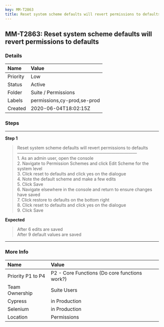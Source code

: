 ```yaml
---
key: MM-T2863
title: Reset system scheme defaults will revert permissions to defaults
---
```


## MM-T2863: Reset system scheme defaults will revert permissions to defaults

### Details

| Name     | Value                       |
| :------- | :-------------------------- |
| Priority | Low                         |
| Status   | Active                      |
| Folder   | Suite / Permissions         |
| Labels   | permissions,cy-prod,se-prod |
| Created  | 2020-06-04T18:02:15Z        |

### Steps

<hr/>

**Step 1**

> <article>Reset system scheme defaults will revert permissions to defaults<br />&mdash;&mdash;&mdash;&mdash;&mdash;&mdash;&mdash;&mdash;&mdash;&mdash;&mdash;&mdash;&mdash;&mdash;&mdash;&mdash;&mdash;&mdash;&mdash;&mdash;&mdash;&mdash;&mdash;&mdash;&mdash;&mdash;&mdash;&mdash;<br />1. As an admin user, open the console<br />2. Navigate to Permission Schemes and click Edit Scheme for the system level<br />3. Click reset to defaults and click yes on the dialogue<br />4. Note the default scheme and make a few edits<br />5. Click Save <br />6. Navigate elsewhere in the console and return to ensure changes have saved<br />7. Click restore to defaults on the bottom right <br />8. Click reset to defaults and click yes on the dialogue<br />9. Click Save</article>

**Expected**

> <article>After 6 edits are saved<br />After 9 default values are saved</article>

<hr/>

### More Info

| Name              | Value                                         |
| :---------------- | :-------------------------------------------- |
| Priority P1 to P4 | P2 - Core Functions (Do core functions work?) |
| Team Ownership    | Suite Users                                   |
| Cypress           | in Production                                 |
| Selenium          | in Production                                 |
| Location          | Permissions                                   |
